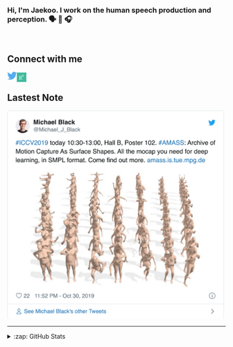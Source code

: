 <br />

### Hi, I'm Jaekoo. I work on the human speech production and perception. 🗣 👅 🎧

<br />

## Connect with me
[<img align="left" alt="jkang | Twitter" width="22px" src="https://raw.githubusercontent.com/jaekookang/jaekookang/main/icon/twitter.svg" />][twitter]
[<img align="left" alt="jkang | ResearchGate" width="22px" src="https://raw.githubusercontent.com/jaekookang/jaekookang/main/icon/researchgate.svg" />][researchgate]

<br />

## Lastest Note
<div>
	<img src="https://raw.githubusercontent.com/jaekookang/jaekookang/main/tweet.png" width="500">
</div>

---
<details>
  <summary>:zap: GitHub Stats</summary>

  <!-- <img align="left" alt="codeSTACKr's GitHub Stats" src="https://github-readme-stats.codestackr.vercel.app/api?username=codeSTACKr&show_icons=true&hide_border=true" /> -->

</details>

[twitter]: https://twitter.com/JKOO85823449
[researchgate]: https://www.researchgate.net/profile/Jaekoo_Kang